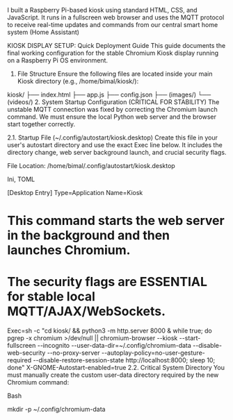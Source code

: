 I built a Raspberry Pi-based kiosk using standard HTML, CSS, and JavaScript. It runs in a fullscreen web browser and uses the MQTT protocol to receive real-time updates and commands from our central smart home system (Home Assistant)

KIOSK DISPLAY SETUP: Quick Deployment Guide
This guide documents the final working configuration for the stable Chromium Kiosk display running on a Raspberry Pi OS environment.

1. File Structure
Ensure the following files are located inside your main Kiosk directory (e.g., /home/bimal/kiosk/):

kiosk/
├── index.html
├── app.js
├── config.json
├── (images/)
└── (videos/)
2. System Startup Configuration (CRITICAL FOR STABILITY)
The unstable MQTT connection was fixed by correcting the Chromium launch command. We must ensure the local Python web server and the browser start together correctly.

2.1. Startup File (~/.config/autostart/kiosk.desktop)
Create this file in your user's autostart directory and use the exact Exec line below. It includes the directory change, web server background launch, and crucial security flags.

File Location: /home/bimal/.config/autostart/kiosk.desktop

Ini, TOML

[Desktop Entry]
Type=Application
Name=Kiosk
# This command starts the web server in the background and then launches Chromium.
# The security flags are ESSENTIAL for stable local MQTT/AJAX/WebSockets.
Exec=sh -c "cd kiosk/ && python3 -m http.server 8000 & while true; do pgrep -x chromium >/dev/null || chromium-browser --kiosk --start-fullscreen --incognito --user-data-dir=~/.config/chromium-data --disable-web-security --no-proxy-server --autoplay-policy=no-user-gesture-required --disable-restore-session-state http://localhost:8000; sleep 10; done"
X-GNOME-Autostart-enabled=true
2.2. Critical System Directory
You must manually create the custom user-data directory required by the new Chromium command:

Bash

mkdir -p ~/.config/chromium-data

